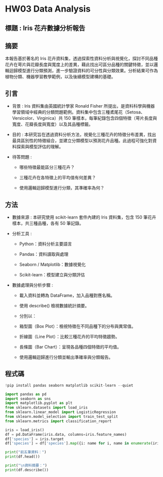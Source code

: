 # HW03 Data Analysis

## 標題 : Iris 花卉數據分析報告


## 摘要

本報告基於著名的 Iris 花卉資料集，透過探索性資料分析與視覺化，探討不同品種花卉在萼片與花瓣長度與寬度上的差異，藉此找出可區分品種的關鍵特徵，並以邏輯迴歸模型進行分類預測，進一步驗證資料的可分性與分類效果。分析結果可作為植物分類、機器學習教學範例，以及後續模型建構的基礎。

## 引言

- 背景 : 
Iris 資料集由英國統計學家 Ronald Fisher 所提出，是資料科學與機器學習領域中經典的分類問題範例。資料集中包含三種鳶尾花（Setosa、Versicolor、Virginica）共 150 筆樣本，每筆紀錄包含四個特徵（萼片長度與寬度、花瓣長度與寬度）以及其品種標籤。

- 目的 : 
本研究旨在透過資料分析方法，視覺化三種花卉的特徵分布差異，找出最具區別性的特徵組合，並建立分類模型以預測花卉品種。此過程可強化對資料探索與模型評估的理解。

- 待答問題 : 
  - 哪些特徵最能區分三種花卉？

  - 三種花卉在各特徵上的平均值有何差異？

  - 使用邏輯迴歸模型進行分類，其準確率為何？

## 方法

- 數據來源 : 
本研究使用 scikit-learn 套件內建的 Iris 資料集，包含 150 筆花卉樣本，共三種品種，各有 50 筆記錄。

- 分析工具 : 
  - Python：資料分析主要語言

  - Pandas：資料讀取與處理

  - Seaborn / Matplotlib：數據視覺化

  - Scikit-learn：模型建立與分類評估

- 數據處理與分析步驟 :
  - 載入資料並轉為 DataFrame，加入品種對應名稱。
  
  - 使用 describe() 檢視數據統計摘要。
  - 分別以：
   - 箱型圖（Box Plot）：檢視特徵在不同品種下的分布與異常值。

   - 折線圖（Line Plot）：比較三種花卉的平均特徵趨勢。

   - 長條圖（Bar Chart）：呈現各品種四個特徵的平均值。

  - 使用邏輯迴歸進行分類並輸出準確率與分類報告。

## 程式碼

```python
!pip install pandas seaborn matplotlib scikit-learn --quiet

import pandas as pd
import seaborn as sns
import matplotlib.pyplot as plt
from sklearn.datasets import load_iris
from sklearn.linear_model import LogisticRegression
from sklearn.model_selection import train_test_split
from sklearn.metrics import classification_report

iris = load_iris()
df = pd.DataFrame(iris.data, columns=iris.feature_names)
df['species'] = iris.target
df['species'] = df['species'].map({i: name for i, name in enumerate(iris.target_names)})

print("前五筆資料：")
print(df.head())

print("\n資料摘要：")
print(df.describe())
```

